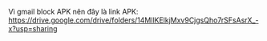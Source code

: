 Vì gmail block APK nên đây là link APK: https://drive.google.com/drive/folders/14MllKElkjMxv9CjgsQho7rSFsAsrX_-x?usp=sharing
